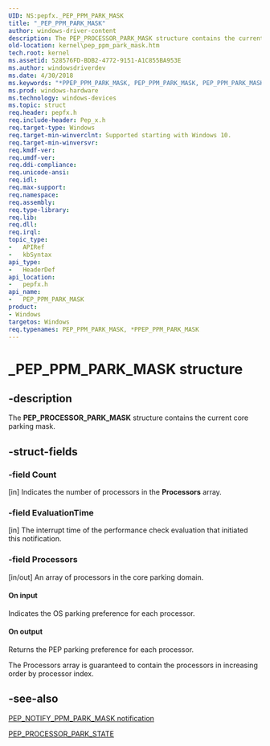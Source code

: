 ```yaml
---
UID: NS:pepfx._PEP_PPM_PARK_MASK
title: "_PEP_PPM_PARK_MASK"
author: windows-driver-content
description: The PEP_PROCESSOR_PARK_MASK structure contains the current core parking mask.
old-location: kernel\pep_ppm_park_mask.htm
tech.root: kernel
ms.assetid: 528576FD-BDB2-4772-9151-A1C855BA953E
ms.author: windowsdriverdev
ms.date: 4/30/2018
ms.keywords: "*PPEP_PPM_PARK_MASK, PEP_PPM_PARK_MASK, PEP_PPM_PARK_MASK structure [Kernel-Mode Driver Architecture], PPEP_PPM_PARK_MASK, PPEP_PPM_PARK_MASK structure pointer [Kernel-Mode Driver Architecture], _PEP_PPM_PARK_MASK, kernel.pep_ppm_park_mask, pepfx/PEP_PPM_PARK_MASK, pepfx/PPEP_PPM_PARK_MASK"
ms.prod: windows-hardware
ms.technology: windows-devices
ms.topic: struct
req.header: pepfx.h
req.include-header: Pep_x.h
req.target-type: Windows
req.target-min-winverclnt: Supported starting with Windows 10.
req.target-min-winversvr: 
req.kmdf-ver: 
req.umdf-ver: 
req.ddi-compliance: 
req.unicode-ansi: 
req.idl: 
req.max-support: 
req.namespace: 
req.assembly: 
req.type-library: 
req.lib: 
req.dll: 
req.irql: 
topic_type:
-	APIRef
-	kbSyntax
api_type:
-	HeaderDef
api_location:
-	pepfx.h
api_name:
-	PEP_PPM_PARK_MASK
product:
- Windows
targetos: Windows
req.typenames: PEP_PPM_PARK_MASK, *PPEP_PPM_PARK_MASK
---
```


# _PEP_PPM_PARK_MASK structure


## -description


The <b>PEP_PROCESSOR_PARK_MASK</b> structure contains the current core parking mask.


## -struct-fields




### -field Count

[in] Indicates the number of processors in the <b>Processors</b> array. 


### -field EvaluationTime

[in] The interrupt time of the performance check evaluation that initiated this notification. 


### -field Processors

[in/out] An array of processors in the core parking domain. 



#### On input

Indicates the OS parking preference for each processor.



#### On output

Returns the PEP parking preference for each processor.

The Processors array is guaranteed to contain the processors in increasing order by processor index.



## -see-also




<a href="https://msdn.microsoft.com/library/windows/hardware/mt186768">PEP_NOTIFY_PPM_PARK_MASK notification</a>



<a href="https://msdn.microsoft.com/library/windows/hardware/mt186838">PEP_PROCESSOR_PARK_STATE</a>
 

 

